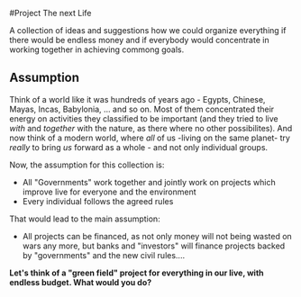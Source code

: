 #Project The next Life

A collection of ideas and suggestions how we could organize everything if there would be endless money and if everybody would concentrate in working together in achieving commong goals.

## Assumption
Think of a world like it was hundreds of years ago - Egypts, Chinese, Mayas, Incas, Babylonia, ... and so on. Most of them concentrated their energy on activities they classified to be important (and they tried to live *with* and *together* with the nature, as there where no other possibilites). And now think of a modern world, where *all* of us -living on the same planet- try *really* to bring *us* forward as a whole - and not only individual groups.

Now, the assumption for this collection is:
- All "Governments" work together and jointly work on projects which improve live for everyone and the environment
- Every individual follows the agreed rules

That would lead to the main assumption:
- All projects can be financed, as not only money will not being wasted on wars any more, but banks and "investors" will finance projects backed by "governments" and the new civil rules....

**Let's think of a "green field" project for everything in our live, with endless budget. 
What would you do?**
